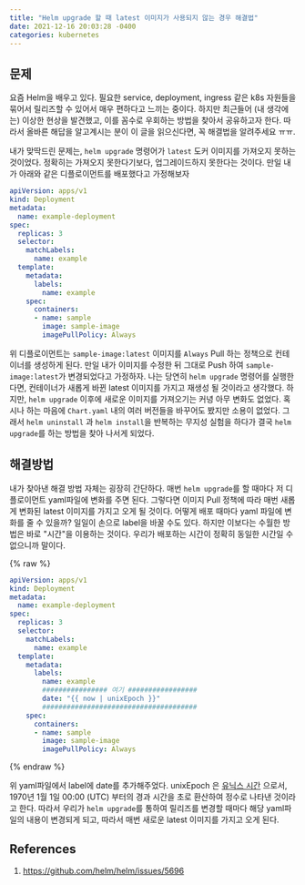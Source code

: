 ```yaml
---
title: "Helm upgrade 할 때 latest 이미지가 사용되지 않는 경우 해결법"
date: 2021-12-16 20:03:28 -0400
categories: kubernetes
---
```


<script type="text/x-mathjax-config">
MathJax.Hub.Config({
    displayAlign: "left"
});
</script>

## 문제 ##

요즘 Helm을 배우고 있다.
필요한 service, deployment, ingress 같은 k8s 자원들을 묶어서 릴리즈할 수 있어서 매우 편하다고 느끼는 중이다.
하지만 최근들어 (내 생각에는) 이상한 현상을 발견했고, 이를 꼼수로 우회하는 방법을 찾아서 공유하고자 한다.
따라서 올바른 해답을 알고계시는 분이 이 글을 읽으신다면, 꼭 해결법을 알려주세요 ㅠㅠ.

내가 맞딱드린 문제는, `helm upgrade` 명령어가 `latest` 도커 이미지를 가져오지 못하는 것이었다.
정확히는 가져오지 못한다기보다, 업그레이드하지 못한다는 것이다.
만일 내가 아래와 같은 디플로이먼트를 배포했다고 가정해보자

```yaml
apiVersion: apps/v1
kind: Deployment
metadata:
  name: example-deployment
spec:
  replicas: 3
  selector:
    matchLabels:
      name: example
  template:
    metadata:
      labels:
        name: example
    spec:
      containers:
      - name: sample
        image: sample-image
        imagePullPolicy: Always
```

위 디플로이먼트는 `sample-image:latest` 이미지를 `Always` Pull 하는 정책으로 컨테이너를 생성하게 된다.
만일 내가 이미지를 수정한 뒤 그대로 Push 하여 `sample-image:latest`가 변경되었다고 가정하자.
나는 당연히 `helm upgrade` 명령어를 실행한다면, 컨테이너가 새롭게 바뀐 latest 이미지를 가지고 재생성 될 것이라고 생각했다.
하지만, `helm upgrade` 이후에 새로운 이미지를 가져오기는 커녕 아무 변화도 없었다.
혹시나 하는 마음에 `Chart.yaml` 내의 여러 버전들을 바꾸어도 봤지만 소용이 없었다.
그래서 `helm uninstall` 과 `helm install`을 반복하는 무지성 실험을 하다가 결국 `helm upgrade`를 하는 방법을 찾아 나서게 되었다.

## 해결방법 ##

내가 찾아낸 해결 방법 자체는 굉장히 간단하다.
매번 `helm upgrade`를 할 때마다 저 디플로이먼트 yaml파일에 변화를 주면 된다.
그렇다면 이미지 Pull 정책에 따라 매번 새롭게 변화된 latest 이미지를 가지고 오게 될 것이다.
어떻게 배포 때마다 yaml 파일에 변화를 줄 수 있을까?
일일이 손으로 label을 바꿀 수도 있다.
하지만 이보다는 수월한 방법은 바로 "시간"을 이용하는 것이다.
우리가 배포하는 시간이 정확히 동일한 시간일 수 없으니까 말이다.

{% raw %}
```yaml
apiVersion: apps/v1
kind: Deployment
metadata:
  name: example-deployment
spec:
  replicas: 3
  selector:
    matchLabels:
      name: example
  template:
    metadata:
      labels:
        name: example
        ################ 여기 #################
        date: "{{ now | unixEpoch }}"
        ######################################
    spec:
      containers:
      - name: sample
        image: sample-image
        imagePullPolicy: Always
```
{% endraw %}

위 yaml파일에서 label에 date를 추가해주었다.
unixEpoch 은 [유닉스 시간](https://ko.wikipedia.org/wiki/%EC%9C%A0%EB%8B%89%EC%8A%A4_%EC%8B%9C%EA%B0%84) 으로서, 1970년 1월 1일 00:00 (UTC) 부터의 경과 시간을 초로 환산하여 정수로 나타낸 것이라고 한다.
따라서 우리가 `helm upgrade`를 통하여 릴리즈를 변경할 때마다 해당 yaml파일의 내용이 변경되게 되고, 따라서 매번 새로운 latest 이미지를 가지고 오게 된다.

## References ##

1. https://github.com/helm/helm/issues/5696
